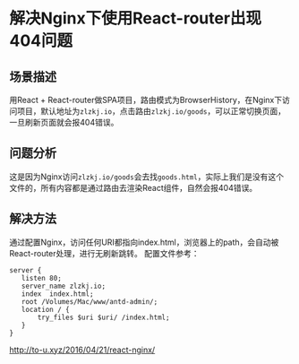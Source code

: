 # 解决Nginx下使用React-router出现404问题

## 场景描述

用React + React-router做SPA项目，路由模式为BrowserHistory，在Nginx下访问项目，默认地址为`zlzkj.io`，点击路由`zlzkj.io/goods`，可以正常切换页面，一旦刷新页面就会报404错误。

## 问题分析

这是因为Nginx访问`zlzkj.io/goods`会去找`goods.html`，实际上我们是没有这个文件的，所有内容都是通过路由去渲染React组件，自然会报404错误。

## 解决方法

通过配置Nginx，访问任何URI都指向index.html，浏览器上的path，会自动被React-router处理，进行无刷新跳转。
配置文件参考：

```
server {
   listen 80;
   server_name zlzkj.io;
   index  index.html;
   root /Volumes/Mac/www/antd-admin/;
   location / {
       try_files $uri $uri/ /index.html;
   }
}
```

http://to-u.xyz/2016/04/21/react-nginx/

